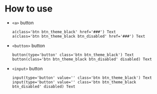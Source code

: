# How to use

- `<a>` button

  ```pug
  a(class='btn btn_theme_black' href='###') Text
  a(class='btn btn_theme_black btn_disabled' href='###') Text
  ```

- `<button>` button

  ```pug
  button(type='button' class='btn btn_theme_black') Text
  button(class='btn btn_theme_black btn_disabled' disabled) Text
  ```

- `<input>` button
  ```pug
  input(type='button' value='' class='btn btn_theme_black') Text
  input(type='button' value='' class='btn btn_theme_black btn_disabled' disabled) Text
  ```
